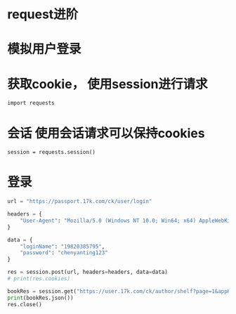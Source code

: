 # request进阶

# 模拟用户登录
# 获取cookie， 使用session进行请求
`import requests`

# 会话 使用会话请求可以保持cookies
`session = requests.session()`

# 登录
```py
url = "https://passport.17k.com/ck/user/login"

headers = {
    "User-Agent": "Mozilla/5.0 (Windows NT 10.0; Win64; x64) AppleWebKit/537.36 (KHTML, like Gecko) Chrome/103.0.0.0 Safari/537.36"
}

data = {
    "loginName": "19820385795",
    "password": "chenyanting123"
}

res = session.post(url, headers=headers, data=data)
# print(res.cookies)

bookRes = session.get("https://user.17k.com/ck/author/shelf?page=1&appKey=2406394919", )
print(bookRes.json())
res.close()
```
